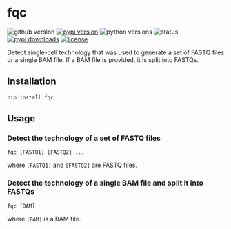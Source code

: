 # fqc
![github version](https://img.shields.io/badge/Version-0.0.1-informational)
[![pypi version](https://img.shields.io/pypi/v/fqc)](https://pypi.org/project/fqc/0.0.1/)
![python versions](https://img.shields.io/pypi/pyversions/fqc)
![status](https://github.com/pachterlab/fqc/workflows/CI/badge.svg)
[![pypi downloads](https://img.shields.io/pypi/dm/fqc)](https://pypi.org/project/fqc/)
[![license](https://img.shields.io/pypi/l/fqc)](LICENSE)

Detect single-cell technology that was used to generate a set of FASTQ files
or a single BAM file. If a BAM file is provided, it is split into FASTQs.

## Installation

```
pip install fqc
```

## Usage

### Detect the technology of a set of FASTQ files
```
fqc [FASTQ1] [FASTQ2] ...
```
where `[FASTQ1]` and `[FASTQ2]` are FASTQ files.

### Detect the technology of a single BAM file and split it into FASTQs
```
fqc [BAM]
```
where `[BAM]` is a BAM file.
